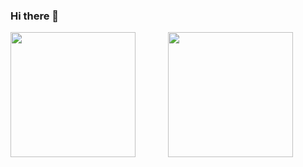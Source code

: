 ### Hi there 👋

<!--
**eiinu/eiinu** is a ✨ _special_ ✨ repository because its `README.md` (this file) appears on your GitHub profile.

Here are some ideas to get you started:

- 🔭 I’m currently working on ...
- 🌱 I’m currently learning ...
- 👯 I’m looking to collaborate on ...
- 🤔 I’m looking for help with ...
- 💬 Ask me about ...
- 📫 How to reach me: ...
- 😄 Pronouns: ...
- ⚡ Fun fact: ...
-->

<div style="display: flex; justify-content: space-around;">
  <img 
    src="https://github-readme-stats.vercel.app/api?username=eiinu&show_icons=true&theme=tokyonight" 
    style="flex: 1; height: 200px;"
  />
  <img 
    src="https://github-readme-stats.vercel.app/api/top-langs/?username=eiinu&layout=compact&theme=tokyonight" 
    style="flex: 1; height: 200px;"
  />
</div>
